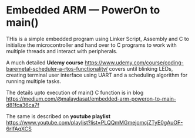 # Embedded ARM — PowerOn to main()

THis is a simple embedded program using Linker Script, Assembly and C to initialize the microcontroller and hand over to C programs to work with multiple threads and interact with peripherals. 

A much detailed **Udemy course** https://www.udemy.com/course/coding-baremetal-scheduler-a-rtos-functionality/ covers until blinking LEDs, creating terminal user interface using UART and a scheduling algorithm for running multiple tasks. 

The details upto execution of main() C function is in blog https://medium.com/@malaydasat/embedded-arm-poweron-to-main-d81fca36ca7f

The same is described on **youtube playlist** https://www.youtube.com/playlist?list=PLQQmMGmejomcjZTyE0gAuOF-6rIfAqXCS
